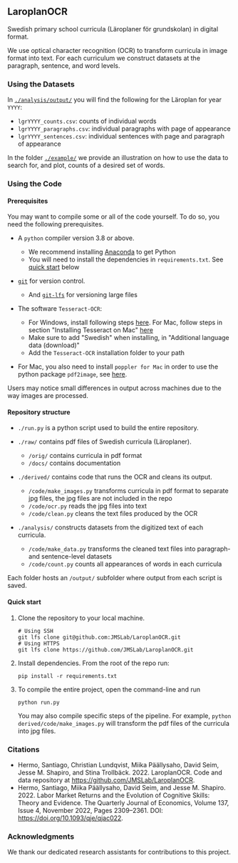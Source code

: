 ## LaroplanOCR

Swedish primary school curricula (Läroplaner för grundskolan) in digital format.

We use optical character recognition (OCR) to transform curricula in image format into text.
For each curriculum we construct datasets at the paragraph, sentence, and word levels.

### Using the Datasets

In [`./analysis/output/`](analysis/output) you will find the following for the Läroplan for year `YYYY`:
* `lgrYYYY_counts.csv`: counts of individual words
* `lgrYYYY_paragraphs.csv`: individual paragraphs with page of appearance
* `lgrYYYY_sentences.csv`: individual sentences with page and paragraph of appearance

In the folder [`./example/`](example) we provide an illustration on how to use the data to search for, and plot, counts of a desired set of words.

### Using the Code

#### Prerequisites

You may want to compile some or all of the code yourself.
To do so, you need the following prerequisites.

- A `python` compiler version 3.8 or above.
    - We recommend installing [Anaconda](https://www.anaconda.com/products/individual) to get Python
    - You will need to install the dependencies in `requirements.txt`. See [quick start](#quick-start) below

- [`git`](https://git-scm.com/downloads) for version control.
    - And [`git-lfs`](https://git-lfs.github.com/) for versioning large files

- The software `Tesseract-OCR`:
    - For Windows, install following steps [here](https://stackoverflow.com/a/53672281). For Mac, follow steps in section "Installing Tesseract on Mac" [here](https://guides.library.illinois.edu/c.php?g=347520&p=4121425)
    - Make sure to add "Swedish" when installing, in "Additional language data (download)"
    - Add the `Tesseract-OCR` installation folder to your path

- For Mac, you also need to install `poppler for Mac` in order to use the python package `pdf2image`, see [here](https://github.com/Belval/pdf2image/blob/master/README.md).

Users may notice small differences in output across machines due to the way images are processed.

#### Repository structure

- `./run.py` is a python script used to build the entire repository.

- `./raw/` contains pdf files of Swedish curricula (Läroplaner).
   - `/orig/` contains curricula in pdf format
   - `/docs/` contains documentation

- `./derived/` contains code that runs the OCR and cleans its output.
   - `/code/make_images.py` transforms curricula in pdf format to separate jpg files, the jpg files are not included in the repo
   - `/code/ocr.py` reads the jpg files into text
   - `/code/clean.py` cleans the text files produced by the OCR

- `./analysis/` constructs datasets from the digitized text of each curricula.
   - `/code/make_data.py` transforms the cleaned text files into paragraph- and sentence-level datasets
   - `/code/count.py` counts all appearances of words in each curricula

Each folder hosts an `/output/` subfolder where output from each script is saved.


#### Quick start

1. Clone the repository to your local machine.

    ```
    # Using SSH
    git lfs clone git@github.com:JMSLab/LaroplanOCR.git
    # Using HTTPS
    git lfs clone https://github.com/JMSLab/LaroplanOCR.git
    ```

2. Install dependencies. From the root of the repo run:

    ```
    pip install -r requirements.txt
    ```

3. To compile the entire project, open the command-line and run

    ```
    python run.py
    ```

    You may also compile specific steps of the pipeline.
    For example, `python derived/code/make_images.py` will transform the pdf files of the curricula into jpg files.


### Citations

* Hermo, Santiago, Christian Lundqvist, Miika Päällysaho, David Seim, Jesse M. Shapiro, and Stina Trollbäck. 2022. LaroplanOCR. Code and data repository at <https://github.com/JMSLab/LaroplanOCR>.
* Hermo, Santiago, Miika Päällysaho, David Seim, and  Jesse M. Shapiro. 2022. Labor Market Returns and the Evolution of Cognitive Skills: Theory and Evidence. The Quarterly Journal of Economics, Volume 137, Issue 4, November 2022, Pages 2309–2361. DOI: <https://doi.org/10.1093/qje/qjac022>.


### Acknowledgments

We thank our dedicated research assistants for contributions to this project.

